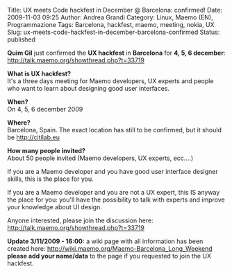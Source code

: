 Title: UX meets Code hackfest in December @ Barcelona: confirmed!
Date: 2009-11-03 09:25
Author: Andrea Grandi
Category: Linux, Maemo (EN), Programmazione
Tags: Barcelona, hackfest, maemo, meeting, nokia, UX
Slug: ux-meets-code-hackfest-in-december-barcelona-confirmed
Status: published

**Quim Gil** just confirmed the **UX hackfest** in **Barcelona** for
**4, 5, 6 december**: <http://talk.maemo.org/showthread.php?t=33719>

**What is UX hackfest?**  
It's a three days meeting for Maemo developers, UX experts and people
who want to learn about designing good user interfaces.

**When?**  
On 4, 5, 6 december 2009

**Where?**  
Barcelona, Spain. The exact location has still to be confirmed, but it
should be <http://citilab.eu>

**How many people invited?**  
About 50 people invited (Maemo developers, UX experts, ecc....)

If you are a Maemo developer and you have good user interface designer
skills, this is the place for you.

If you are a Maemo developer and you are not a UX expert, this IS anyway
the place for you: you'll have the possibility to talk with experts and
improve your knowledge about UI design.

Anyone interested, please join the discussion here:
<http://talk.maemo.org/showthread.php?t=33719>

**Update 3/11/2009 - 16:00:** a wiki page with all information has been
created here: <http://wiki.maemo.org/Maemo-Barcelona_Long_Weekend>  
**please add your name/data** to the page if you requested to join the
UX hackfest.
